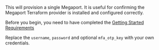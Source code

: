 This will provision a single Megaport. It is useful for confirming the Megaport Terraform provider is installed and configured correctly.

Before you begin, you need to have completed the [Getting Started Requirements](https://registry.terraform.io/providers/megaport/megaport/latest/docs/guides/gettingstarted)  

Replace the `username`, `password` and optional `mfa_otp_key` with your own credentials.
